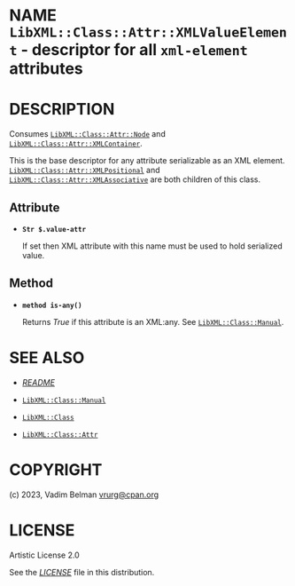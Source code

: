 NAME `LibXML::Class::Attr::XMLValueElement` - descriptor for all `xml-element` attributes
=========================================================================================

DESCRIPTION
===========

Consumes [`LibXML::Class::Attr::Node`](Node.md) and [`LibXML::Class::Attr::XMLContainer`](XMLContainer.md).

This is the base descriptor for any attribute serializable as an XML element. [`LibXML::Class::Attr::XMLPositional`](XMLPositional.md) and [`LibXML::Class::Attr::XMLAssociative`](XMLAssociative.md) are both children of this class.

Attribute
---------

  * **`Str $.value-attr`**

    If set then XML attribute with this name must be used to hold serialized value.

Method
------

  * **`method is-any()`**

    Returns *True* if this attribute is an XML:any. See [`LibXML::Class::Manual`](../Manual.md).

SEE ALSO
========

  * [*README*](../../../../README)

  * [`LibXML::Class::Manual`](Class/Manual.md)

  * [`LibXML::Class`](../Class.md)

  * [`LibXML::Class::Attr`](../Attr.md)

COPYRIGHT
=========

(c) 2023, Vadim Belman <vrurg@cpan.org>

LICENSE
=======

Artistic License 2.0

See the [*LICENSE*](../../../../LICENSE) file in this distribution.

